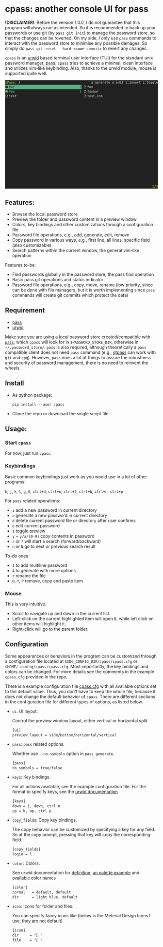 # cpass: another console UI for pass

**!DISCLAIMER!**: Before the version 1.0.0, I do not guarantee that this program will always run as intended.
So it is recommended to back up your passwords or use git (by `pass git init`) to manage the password store, so that the changes can be reverted.
On my side, I only use `pass` commands to interact with the password store to minimise any possible damages.
So simply do `pass git reset --hard <some commit>` to revert any changes.

`cpass` is an [urwid](http://urwid.org/) based terminal user interface (TUI) for the standard unix password manager, [pass](https://www.passwordstore.org/).
`cpass` tries to achieve a minimal, clean interface and utilizes vim-like keybinding. Also, thanks to the urwid module, mouse is supported quite well.

![](https://github.com/OliverLew/oliverlew.github.io/blob/pictures/cpass.png?raw=true)

## Features:

- Browse the local password store
- Preview the folder and password content in a preview window
- Colors, key bindings and other customizations through a configuration file
- Password file operations, e.g., add, generate, edit, remove
- Copy password in various ways, e.g., first line, all lines, specific field (also customizable)
- Search patterns within the current window, the general vim-like operation

Features to-be:

- Find passwords globally in the password store, the pass find operation
- Basic pass git operations and status indicator
- Password file operations, e.g., copy, move, rename (low priority, since can be done with file managers, but it is worth implementing since `pass` commands will create git commits which protect the data)

## Requirement

- [pass](https://www.passwordstore.org/)
- [urwid](http://urwid.org/)

Make sure you are using a local password store created/compatible with [`pass`](https://www.passwordstore.org/), which `cpass` will look for in `$PASSWORD_STORE_DIR`, otherwise in `~/.password_store/`.
`pass` is also required, although theoretically a `pass` compatible client does not need `pass` command (e.g., [qtpass](https://qtpass.org/) can work with `git` and `gpg`).
However, `pass` does a lot of things to assure the robustness and security of password management, there is no need to reinvent the wheels.

## Install

- As python package:
  ```
  pip install --user cpass
  ```

- Clone the repo or download the single script file.

## Usage:

### Start `cpass`

For now, just run `cpass`.

### Keybindings

Basic common keybindings just work as you would use in a lot of other programs:

`h`, `j`, `k`, `l`, `g`, `G`, `ctrl+d`, `ctrl+u`, `ctrl+f`, `ctrl+b`, `ctrl+n`, `ctrl+p`

For `pass` related operations:
- `i` add a new password in current directory
- `a` generate a new password in current directory
- `d` delete current password file or directory after user confirms
- `e` edit current password
- `z` toggle preview
- `y` + `y/a/[0-9]` copy contents in password
- `/` or `?` will start a search (forward/backward)
- `n` or `N` go to next or previous search result

To-do ones

- `I` to add multiline password
- `A` to generate with more options
- `r` rename the file
- `D`, `Y`, `P` remove, copy and paste item

### Mouse

This is very intuitive.

- Scroll to navigate up and down in the current list.
- Left-click on the current highlighted item will open it, while left click on other items will highlight it.
- Right-click will go to the parent folder.

## Configuration

Some appearances or behaviors in the program can be customized through a configuration file located at `$XDG_CONFIG_DIR/cpass/cpass.cfg` or `$HOME/.config/cpass/cpass.cfg`.
Most importantly, the key bindings and colors can be changed. For more details see the comments in the example `cpass.cfg` provided in the repo.

There is a example configuration file [cpass.cfg](cpass.cfg) with all available options set to the default value. Thus, you don't have to keep the whole file, because it does not change the default behavior of `cpass`. There are different sections in the configuration file for different types of options, as listed below.

- `ui`: UI layout.

  Control the preview window layout, either vertical or horizontal split.
  ```
  [ui]
  preview_layout = side/bottom/horizontal/vertical
  ```

- `pass`: `pass` related options.

  Whether use `--no-symbols` option in `pass generate`.
  ```
  [pass]
  no_symbols = true/false
  ```

- `keys`: Key bindings.

  For all actions available, see the example configuration file. For the format to specify keys, see the [urwid documentation](http://urwid.org/manual/userinput.html#keyboard-input)
  ```
  [keys]
  down = j, down, ctrl n
  up = k, up, ctrl p
  ```

- `copy_fields`: Copy key bindings.

  The copy behavior can be customized by specifying a key for any field. So at the copy prompt, pressing that key will copy the corresponding field.
  ```
  [copy_fields]
  login = l
  ```

- `color`: Colors.

  See urwid documentation for [definition](http://urwid.org/reference/display_modules.html#urwid.BaseScreen.register_palette_entry), [an palette example](http://urwid.org/manual/displaymodules.html#setting-a-palette) and [available color names](http://urwid.org/reference/constants.html#foreground-and-background-colors)
  ```
  [color]
  normal   = default, default
  dir      = light blue, default
  ```

- `icon`: Icons for folder and files.

  You can specify fancy icons like (below is the Meterial Design Icons I use, they are not default)
  ```
  [icon]
  dir     = "󰉋 "
  file    = "󰈤 "
  ```
